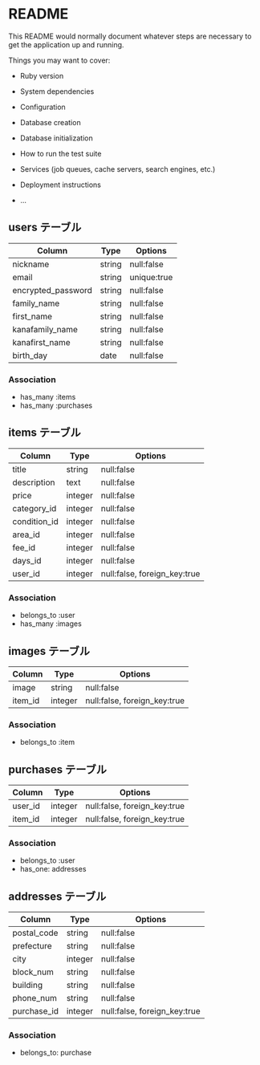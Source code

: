 # README

This README would normally document whatever steps are necessary to get the
application up and running.

Things you may want to cover:

* Ruby version

* System dependencies

* Configuration

* Database creation

* Database initialization

* How to run the test suite

* Services (job queues, cache servers, search engines, etc.)

* Deployment instructions

* ...

## users テーブル

|Column         |Type   |Options    |
|---------------|-------|-----------|
|nickname       |string |null:false |
|email          |string |unique:true|
|encrypted_password|string |null:false |
|family_name    |string |null:false |
|first_name     |string |null:false |
|kanafamily_name|string |null:false |
|kanafirst_name |string |null:false |
|birth_day      |date   |null:false |

### Association
 - has_many :items
 - has_many :purchases

 ## items テーブル

|Column      |Type   |Options                     |
|------------|-------|----------------------------|
|title       |string |null:false                  |
|description |text   |null:false                  |
|price       |integer|null:false                  |
|category_id |integer|null:false                  |
|condition_id|integer|null:false                  |
|area_id     |integer|null:false                  |
|fee_id      |integer|null:false                  |
|days_id     |integer|null:false                  |
|user_id     |integer|null:false, foreign_key:true|


### Association
 - belongs_to :user
 - has_many :images

 ## images テーブル

|Column |Type   |Options                     |
|-------|-------|----------------------------|
|image  |string |null:false                  |
|item_id|integer|null:false, foreign_key:true|

### Association
 - belongs_to :item

  ## purchases テーブル

|Column |Type   |Options                     |
|-------|-------|----------------------------|
|user_id|integer|null:false, foreign_key:true|
|item_id|integer|null:false, foreign_key:true|

### Association
 - belongs_to :user
 - has_one: addresses

  ## addresses テーブル

|Column     |Type   |Options                     |
|-----------|-------|----------------------------|
|postal_code|string |null:false                  |
|prefecture |string |null:false                  |
|city       |integer|null:false                  |
|block_num  |string |null:false                  |
|building   |string |null:false                  |
|phone_num  |string |null:false                  |
|purchase_id|integer|null:false, foreign_key:true|

### Association
 - belongs_to: purchase
